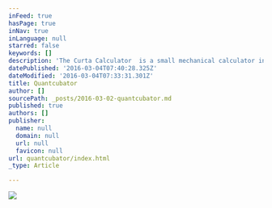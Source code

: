 ```yaml
---
inFeed: true
hasPage: true
inNav: true
inLanguage: null
starred: false
keywords: []
description: 'The Curta Calculator  is a small mechanical calculator invented by Curt Herzstark. Principle of work is similar to Leibniz’s calculator. It is one beautiful machine and although as mechanism it was not that novel, it is a brilliant machine that could be taken as a peak of commercial mechanical calculating device. While it was used in 50s and 60s, birth of electronic devices was announced and Curta didn’t have a future of becoming cheap and widely used calculator. It can be taken as product that celebrated portable mechanics and gave its place to electronics devices.'
datePublished: '2016-03-04T07:40:28.325Z'
dateModified: '2016-03-04T07:33:31.301Z'
title: Quantcubator
author: []
sourcePath: _posts/2016-03-02-quantcubator.md
published: true
authors: []
publisher:
  name: null
  domain: null
  url: null
  favicon: null
url: quantcubator/index.html
_type: Article

---
```

![](https://the-grid-user-content.s3-us-west-2.amazonaws.com/3ab05ae2-0309-437b-9651-2fad88fcfdfd.jpg)